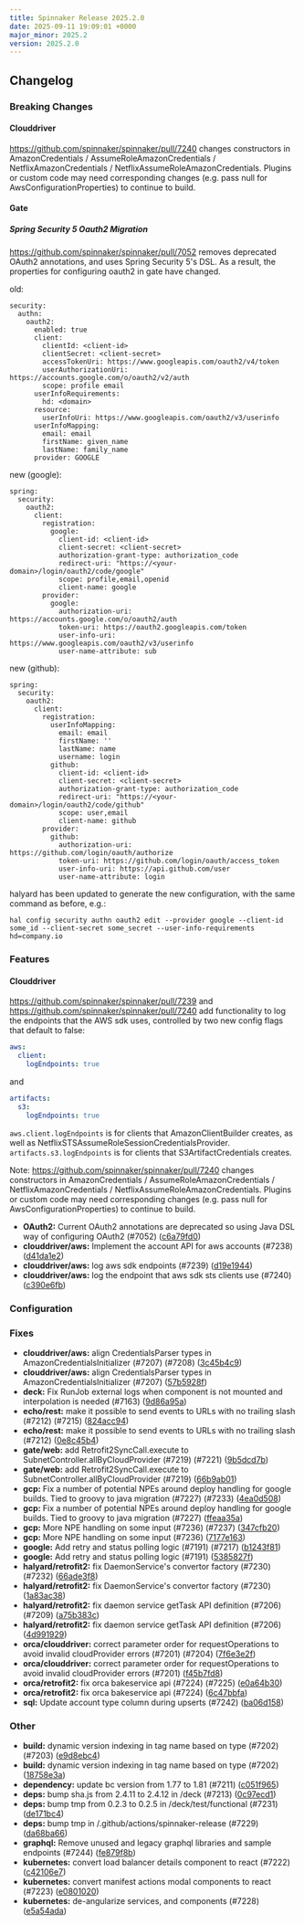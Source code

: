 ```yaml
---
title: Spinnaker Release 2025.2.0
date: 2025-09-11 19:09:01 +0000
major_minor: 2025.2
version: 2025.2.0
---
```


## Changelog

### Breaking Changes

#### Clouddriver

https://github.com/spinnaker/spinnaker/pull/7240 changes constructors in AmazonCredentials / AssumeRoleAmazonCredentials / NetflixAmazonCredentials / NetflixAssumeRoleAmazonCredentials.  Plugins or custom code may need corresponding changes (e.g. pass null for AwsConfigurationProperties) to continue to build.

#### Gate

##### Spring Security 5 Oauth2 Migration

https://github.com/spinnaker/spinnaker/pull/7052 removes deprecated OAuth2 annotations, and uses Spring Security 5's DSL.  As a result, the properties for configuring oauth2 in gate have changed.

old:
```
security:
  authn:
    oauth2:
      enabled: true
      client:
        clientId: <client-id>
        clientSecret: <client-secret>
        accessTokenUri: https://www.googleapis.com/oauth2/v4/token
        userAuthorizationUri: https://accounts.google.com/o/oauth2/v2/auth
        scope: profile email
      userInfoRequirements:
        hd: <domain>
      resource:
        userInfoUri: https://www.googleapis.com/oauth2/v3/userinfo
      userInfoMapping:
        email: email
        firstName: given_name
        lastName: family_name
      provider: GOOGLE
```

new (google):
```
spring:
  security:
    oauth2:
      client:
        registration:
          google:
            client-id: <client-id>
            client-secret: <client-secret>
            authorization-grant-type: authorization_code
            redirect-uri: "https://<your-domain>/login/oauth2/code/google"
            scope: profile,email,openid
            client-name: google
        provider:
          google:
            authorization-uri: https://accounts.google.com/o/oauth2/auth
            token-uri: https://oauth2.googleapis.com/token
            user-info-uri: https://www.googleapis.com/oauth2/v3/userinfo
            user-name-attribute: sub
```

new (github):
```
spring:
  security:
    oauth2:
      client:
        registration:
          userInfoMapping:
            email: email
            firstName: ''
            lastName: name
            username: login
          github:
            client-id: <client-id>
            client-secret: <client-secret>
            authorization-grant-type: authorization_code
            redirect-uri: "https://<your-domain>/login/oauth2/code/github"
            scope: user,email
            client-name: github
        provider:
          github:
            authorization-uri: https://github.com/login/oauth/authorize
            token-uri: https://github.com/login/oauth/access_token
            user-info-uri: https://api.github.com/user
            user-name-attribute: login
```

halyard has been updated to generate the new configuration, with the same command as before, e.g.:
```
hal config security authn oauth2 edit --provider google --client-id some_id --client-secret some_secret --user-info-requirements hd=company.io
```

### Features

#### Clouddriver

https://github.com/spinnaker/spinnaker/pull/7239 and https://github.com/spinnaker/spinnaker/pull/7240 add functionality to log the endpoints that the AWS sdk uses, controlled by two new config flags that default to false:
```yaml
aws:
  client:
    logEndpoints: true
```
and
```yaml
artifacts:
  s3:
    logEndpoints: true
```

`aws.client.logEndpoints` is for clients that AmazonClientBuilder creates, as well as NetflixSTSAssumeRoleSessionCredentialsProvider.  `artifacts.s3.logEndpoints` is for clients that S3ArtifactCredentials creates.

Note: https://github.com/spinnaker/spinnaker/pull/7240 changes constructors in AmazonCredentials / AssumeRoleAmazonCredentials / NetflixAmazonCredentials / NetflixAssumeRoleAmazonCredentials.  Plugins or custom code may need corresponding changes (e.g. pass null for AwsConfigurationProperties) to continue to build.

* **OAuth2:** Current OAuth2 annotations are deprecated so using Java DSL way of configuring OAuth2 (#7052) ([c6a79fd0](https://github.com/spinnaker/spinnaker/commit/c6a79fd0e5375b6b12f8bba1c47a4e81cb2819fb))
* **clouddriver/aws:** Implement the account API for aws accounts (#7238) ([d41da1e2](https://github.com/spinnaker/spinnaker/commit/d41da1e2d50e05822aba3ff3af174e70e3f7ee7b))
* **clouddriver/aws:** log aws sdk endpoints (#7239) ([d19e1944](https://github.com/spinnaker/spinnaker/commit/d19e19440695b268ba4ec7644003fdcb5f7b7295))
* **clouddriver/aws:** log the endpoint that aws sdk sts clients use (#7240) ([c390e6fb](https://github.com/spinnaker/spinnaker/commit/c390e6fbd68d146d95d50079c55c011a168f067f))

### Configuration


### Fixes

* **clouddriver/aws:** align CredentialsParser types in AmazonCredentialsInitializer (#7207) (#7208) ([3c45b4c9](https://github.com/spinnaker/spinnaker/commit/3c45b4c933a6e519efa05f04e64f4f84cc91dcc8))
* **clouddriver/aws:** align CredentialsParser types in AmazonCredentialsInitializer (#7207) ([57b5928f](https://github.com/spinnaker/spinnaker/commit/57b5928f5b52e10f20ad29cdfdeb57b96dd22614))
* **deck:** Fix RunJob external logs when component is not mounted and interpolation is needed (#7163) ([9d86a95a](https://github.com/spinnaker/spinnaker/commit/9d86a95abc517ea909735f0ee0884bd5f502131d))
* **echo/rest:** make it possible to send events to URLs with no trailing slash (#7212) (#7215) ([824acc94](https://github.com/spinnaker/spinnaker/commit/824acc94316250429e7e78d97a3f4b0d8574aee1))
* **echo/rest:** make it possible to send events to URLs with no trailing slash (#7212) ([0e8c45b4](https://github.com/spinnaker/spinnaker/commit/0e8c45b45a7374f4ddacf579aa12dd1d67915b79))
* **gate/web:** add Retrofit2SyncCall.execute to SubnetController.allByCloudProvider (#7219) (#7221) ([9b5dcd7b](https://github.com/spinnaker/spinnaker/commit/9b5dcd7b9070661d07bde95cd030cdde1e5efb41))
* **gate/web:** add Retrofit2SyncCall.execute to SubnetController.allByCloudProvider (#7219) ([66b9ab01](https://github.com/spinnaker/spinnaker/commit/66b9ab017406ef1565b20c5c04acf18bbcb4cdcd))
* **gcp:** Fix a number of potential NPEs around deploy handling for google builds.  Tied to groovy to java migration (#7227) (#7233) ([4ea0d508](https://github.com/spinnaker/spinnaker/commit/4ea0d5087f5472793cc72c5b57cb1ce282890c5e))
* **gcp:** Fix a number of potential NPEs around deploy handling for google builds.  Tied to groovy to java migration (#7227) ([ffeaa35a](https://github.com/spinnaker/spinnaker/commit/ffeaa35aa16f7e32fb1d62fd8d21edb13918e13a))
* **gcp:** More NPE handling on some input (#7236) (#7237) ([347cfb20](https://github.com/spinnaker/spinnaker/commit/347cfb20f0cba0f7c9d06a31c961bbb2082756fc))
* **gcp:** More NPE handling on some input (#7236) ([7177e163](https://github.com/spinnaker/spinnaker/commit/7177e163ad5294518fba2aa5d9d8d38d842c4b59))
* **google:** Add retry and status polling logic (#7191) (#7217) ([b1243f81](https://github.com/spinnaker/spinnaker/commit/b1243f8112e43c9ccfab8758d86353b9a6876a30))
* **google:** Add retry and status polling logic (#7191) ([5385827f](https://github.com/spinnaker/spinnaker/commit/5385827fa3d4ffc9fe152e2cb6d03db89b7ba68a))
* **halyard/retrofit2:** fix DaemonService's convertor factory (#7230) (#7232) ([66ade3f8](https://github.com/spinnaker/spinnaker/commit/66ade3f8b48fd09195895918fe6dc058e25e8a46))
* **halyard/retrofit2:** fix DaemonService's convertor factory (#7230) ([1a83ac38](https://github.com/spinnaker/spinnaker/commit/1a83ac383fba5b15febd75291be674b55395f4f0))
* **halyard/retrofit2:** fix daemon service getTask API definition (#7206) (#7209) ([a75b383c](https://github.com/spinnaker/spinnaker/commit/a75b383c05f1570f9c08a766da092f199de4ac38))
* **halyard/retrofit2:** fix daemon service getTask API definition (#7206) ([4d991929](https://github.com/spinnaker/spinnaker/commit/4d99192979b269af29a2b5047cc4a0f03f0761ed))
* **orca/clouddriver:** correct parameter order for requestOperations to avoid invalid cloudProvider errors (#7201) (#7204) ([7f6e3e2f](https://github.com/spinnaker/spinnaker/commit/7f6e3e2f325f2607a6fdd3e4e21f307b69f09cd9))
* **orca/clouddriver:** correct parameter order for requestOperations to avoid invalid cloudProvider errors (#7201) ([f45b7fd8](https://github.com/spinnaker/spinnaker/commit/f45b7fd885c6ed56b1c4548be2e6a24caa0feb31))
* **orca/retrofit2:** fix orca bakeservice api (#7224) (#7225) ([e0a64b30](https://github.com/spinnaker/spinnaker/commit/e0a64b30b6e4436e844df3d14930b7e90797cf74))
* **orca/retrofit2:** fix orca bakeservice api (#7224) ([6c47bbfa](https://github.com/spinnaker/spinnaker/commit/6c47bbfac318fd48e4e3a17c0ef5495a1d03f28d))
* **sql:** Update account type column during upserts (#7242) ([ba06d158](https://github.com/spinnaker/spinnaker/commit/ba06d1580d7ee7a1cbc63f01626fd0055ef842a3))

### Other

* **build:** dynamic version indexing in tag name based on type (#7202) (#7203) ([e9d8ebc4](https://github.com/spinnaker/spinnaker/commit/e9d8ebc407a9ca4f8520ae2aafe9117fa86ba2f6))
* **build:** dynamic version indexing in tag name based on type (#7202) ([18758e3a](https://github.com/spinnaker/spinnaker/commit/18758e3a71aa2e47ffb6b96c44fcf848d9330c6a))
* **dependency:** update bc version from 1.77 to 1.81 (#7211) ([c051f965](https://github.com/spinnaker/spinnaker/commit/c051f9651681055acb028ca01df02987a1e1eaf2))
* **deps:** bump sha.js from 2.4.11 to 2.4.12 in /deck (#7213) ([0c97ecd1](https://github.com/spinnaker/spinnaker/commit/0c97ecd18c40ffa1d315e3dcf8f5870ecfa519e5))
* **deps:** bump tmp from 0.2.3 to 0.2.5 in /deck/test/functional (#7231) ([de171bc4](https://github.com/spinnaker/spinnaker/commit/de171bc4477bc00d11f416965281da669a3367b8))
* **deps:** bump tmp in /.github/actions/spinnaker-release (#7229) ([da68ba66](https://github.com/spinnaker/spinnaker/commit/da68ba66321eb034356ffc2b20a3c0a4c7c2f709))
* **graphql:** Remove unused and legacy graphql libraries and sample endpoints (#7244) ([fe879f8b](https://github.com/spinnaker/spinnaker/commit/fe879f8b867b64de7c916e9ea8806c6e15bb8382))
* **kubernetes:** convert load balancer details component to react (#7222) ([c42106e7](https://github.com/spinnaker/spinnaker/commit/c42106e719daa30b06dd5efa520e8b7e7e32d508))
* **kubernetes:** convert manifest actions modal components to react (#7223) ([e0801020](https://github.com/spinnaker/spinnaker/commit/e08010207d3c2085fb79cdb6791898bde8bad5c6))
* **kubernetes:** de-angularize services, and components (#7228) ([e5a54ada](https://github.com/spinnaker/spinnaker/commit/e5a54adad738c618f7caf6d5a375659ad4261041))
